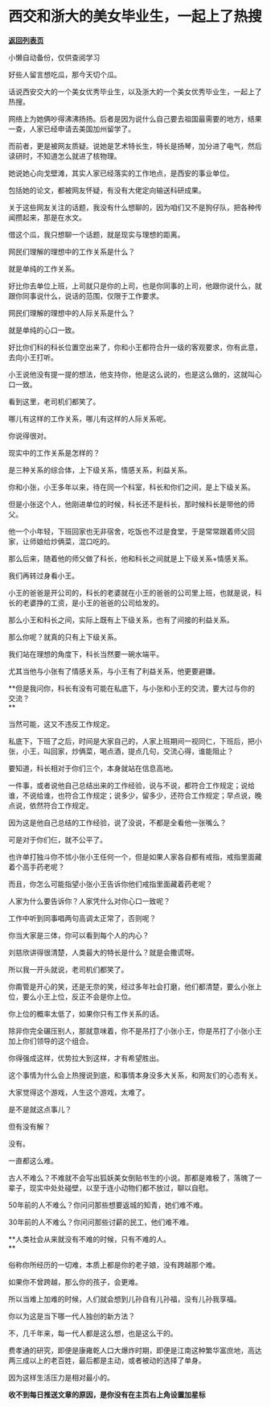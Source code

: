 # 西交和浙大的美女毕业生，一起上了热搜

[**返回列表页**](/gzh/记忆承载)

小懒自动备份，仅供查阅学习

好些人留言想吃瓜，那今天切个瓜。

话说西安交大的一个美女优秀毕业生，以及浙大的一个美女优秀毕业生，一起上了热搜。

网络上为她俩吵得沸沸扬扬。后者是因为说什么自己要去祖国最需要的地方，结果一查，人家已经申请去美国加州留学了。

而前者，更是被网友质疑。说她是艺术特长生，特长是扬琴，加分进了电气，然后读研时，不知道怎么就进了核物理。  

她说她心向戈壁滩，其实人家已经落实的工作地点，是西安的事业单位。

包括她的论文，都被网友怀疑，有没有大佬定向输送科研成果。  

关于这些网友关注的话题，我没有什么想聊的，因为咱们又不是狗仔队，把各种传闻攒起来，那是在水文。

借这个瓜，我只想聊一个话题，就是现实与理想的距离。

网民们理解的理想中的工作关系是什么？  

就是单纯的工作关系。  

好比你去单位上班，上司就只是你的上司，也是你同事的上司，他跟你说什么，就跟你同事说什么，说话的范围，仅限于工作要求。

网民们理解的理想中的人际关系是什么？  

就是单纯的心口一致。

好比你们科的科长位置空出来了，你和小王都符合升一级的客观要求，你有此意，去向小王打听。  

小王说他没有提一提的想法，他支持你，他是这么说的，也是这么做的，这就叫心口一致。

看到这里，老司机们都笑了。  

哪儿有这样的工作关系，哪儿有这样的人际关系呢。  

你说得很对。  

现实中的工作关系是怎样的？  

是三种关系的综合体，上下级关系，情感关系，利益关系。

你和小张，小王多年以来，待在同一个科室，科长和你们之间，是上下级关系。  

但是小张这个人，他刚进单位的时候，科长还不是科长，那时候科长是带他的师父。  

他一个小年轻，下班回家也无非宿舍，吃饭也不过是食堂，于是常常跟着师父回家，让师娘给炒俩菜，混口吃的。  

那么后来，随着他的师父做了科长，他和科长之间就是上下级关系+情感关系。  

我们再转过身看小王。  

小王的爸爸是开公司的，科长的老婆就在小王的爸爸的公司里上班，也就是说，科长的老婆挣的工资，是小王的爸爸的公司给发的。

那么小王和科长之间，实际上既有上下级关系，也有了间接的利益关系。  

那么你呢？就真的只有上下级关系。  

我们站在理想的角度下，科长当然要一碗水端平。  

尤其当他与小张有了情感关系，与小王有了利益关系，他更要避嫌。  

 **但是我问你，科长有没有可能在私底下，与小张和小王的交流，要大过与你的交流？  
**

当然可能，这又不违反工作规定。  

私底下，下班了之后，时间是大家自己的，人家上班期间一视同仁，下班后，把小张，小王，叫回家，炒俩菜，喝点酒，提点几句，交流心得，谁能阻止？  

要知道，科长相对于你们三个，本身就站在信息高地。  

一件事，或者说他自己总结出来的工作经验，说与不说，都符合工作规定；说给谁，不说给谁，也符合工作规定；说多少，留多少，还符合工作规定；早点说，晚点说，依然符合工作规定。  

因为这是他自己总结的工作经验，说了没说，不都是全看他一张嘴么？  

可是对于你们仨，就不公平了。  

也许单打独斗你不怵小张小王任何一个，但是如果人家各自都有戒指，戒指里面藏着个高手药老呢？  

而且，你怎么可能指望小张小王告诉你他们戒指里面藏着药老呢？  

人家为什么要告诉你？人家凭什么对你心口一致呢？  

工作中听到同事唱两句高调太正常了，否则呢？  

你当大家是三体，你可以看到每个人的内心？

刘慈欣讲得很清楚，人类最大的特长是什么？就是会撒谎呀。  

所以我一开头就说，老司机们都笑了。

你甭管是开心的笑，还是无奈的笑，经过多年社会打磨，他们都清楚，要么小张上位，要么小王上位，反正不会是你上位。

你上位的概率太低了，如果你只有工作关系的话。  

除非你完全碾压别人，那就意味着，你不是吊打了小张小王，你是吊打了小张小王加上你们领导的这个组合。  

你得强成这样，优势拉大到这样，才有希望胜出。

这个事情为什么会上热搜说到底，和事情本身没多大关系，和网友们的心态有关。  

大家觉得这个游戏，人生这个游戏，太难了。

是不是就这点事儿？  

但有没有解？  

没有。

一直都这么难。

古人不难么？不难就不会写出狐妖美女倒贴书生的小说。那都是难极了，落魄了一辈子，现实中处处碰壁，以至于连小动物们都不放过，聊以自慰。  

50年前的人不难么？你问问那些想要返城的知青，她们难不难。  

30年前的人不难么？你问问那些讨薪的民工，他们难不难。  

 **人类社会从来就没有不难的时候，只有不难的人。  
**

俗称你所经历的一切难，本质上都是你的老子娘，没有跨越那个难。  

如果你不曾跨越，那么你的孩子，会更难。  

所以当难上加难的时候，人们就会想到儿孙自有儿孙福，没有儿孙我享福。  

你以为这是当下哪一代人独创的新方法？

不，几千年来，每一代人都是这么想，也是这么干的。

费孝通的研究，即便是康雍乾人口大爆炸时期，即便是江南这种繁华富庶地，高达两三成以上的老百姓，最后都是主动，或者被动的选择了单身。  

因为这样生活压力是相对最小的。

 **收不到每日推送文章的原因，是你没有在主页右上角设置加星标**


